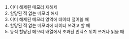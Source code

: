 1. 이미 해제된 매모리 재해제
2. 할당된 적 없는 메모리 해제
3. 이미 해제된 메모리 영역에 데이터 덮어쓸 때
4. 할당된 적 없는 메모리에 데이터 쓰려고 할 때
5. 동적 할당된 메모리 배열에서 초과된 인덱스 위치 쓰거나 읽을 때
